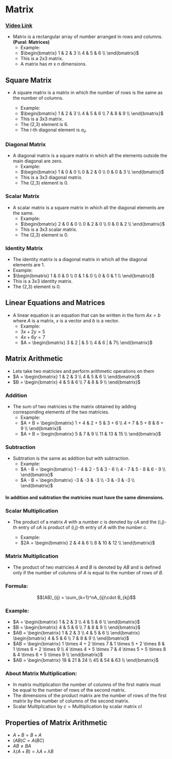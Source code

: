# Matrix

### [Video Link](https://youtu.be/rnIDlZnrCc0)

- Matrix is a rectangular array of number arranged in rows and columns. **(Pural: Matrices)**
  - Example:
  - $\begin{bmatrix}
      1 & 2 & 3 \\
      4 & 5 & 6 \\
      \end{bmatrix}$
  - This is a 2x3 matrix.
  - A matrix has $m$ x $n$ dimensions.

## Square Matrix

- A square matrix is a matrix in which the number of rows is the same as the number of columns.

  - Example:
  - $\begin{bmatrix}
      1 & 2 & 3 \\
      4 & 5 & 6 \\
      7 & 8 & 9 \\
      \end{bmatrix}$
  - This is a 3x3 matrix.
  - The (2,3) element is 6.
  - The $i$-th diagonal element is $a_{ii}$.

### Diagonal Matrix

  - A diagonal matrix is a square matrix in which all the elements outside the main diagonal are zero.
    - Example:
    - $\begin{bmatrix}
        1 & 0 & 0 \\
        0 & 2 & 0 \\
        0 & 0 & 3 \\
        \end{bmatrix}$
    - This is a 3x3 diagonal matrix.
    - The (2,3) element is 0.

### Scalar Matrix

  - A scalar matrix is a square matrix in which all the diagonal elements are the same.
    - Example:
    - $\begin{bmatrix}
        2 & 0 & 0 \\
        0 & 2 & 0 \\
        0 & 0 & 2 \\
        \end{bmatrix}$
    - This is a 3x3 scalar matrix.
    - The (2,3) element is 0.

### Identity Matrix

  - The identity matrix is a diagonal matrix in which all the diagonal elements are 1.
  - Example:
  - $\begin{bmatrix}
          1 & 0 & 0 \\
          0 & 1 & 0 \\
          0 & 0 & 1 \\
          \end{bmatrix}$
  - This is a 3x3 identity matrix.
  - The (2,3) element is 0.

## Linear Equations and Matrices

- A linear equation is an equation that can be written in the form $Ax = b$ where $A$ is a matrix, $x$ is a vector and $b$ is a vector.
  - Example:
  - $3x + 2y = 5$
  - $4x + 6y = 7$
  - $A = \begin{bmatrix}
          3 & 2 | & 5 \\
          4 & 6 | & 7\\
          \end{bmatrix}$

## Matrix Arithmetic

- Lets take two matricies and perform arithmetic operations on them
- $A = \begin{bmatrix}
        1 & 2 & 3 \\
        4 & 5 & 6 \\
        \end{bmatrix}$
- $B = \begin{bmatrix}
        4 & 5 & 6 \\
        7 & 8 & 9 \\
        \end{bmatrix}$

### Addition

- The sum of two matricies is the matrix obtained by adding corresponding elements of the two matricies.
  - Example:
  - $A + B = \begin{bmatrix}
              1 + 4 & 2 + 5 & 3 + 6 \\
              4 + 7 & 5 + 8 & 6 + 9 \\
              \end{bmatrix}$
  - $A + B = \begin{bmatrix}
              5 & 7 & 9 \\
              11 & 13 & 15 \\
              \end{bmatrix}$

### Subtraction

- Subtration is the same as addition but with subtraction.
  - Example:
  - $A - B = \begin{bmatrix}
              1 - 4 & 2 - 5 & 3 - 6 \\
              4 - 7 & 5 - 8 & 6 - 9 \\
              \end{bmatrix}$
  - $A - B = \begin{bmatrix}
              -3 & -3 & -3 \\
              -3 & -3 & -3 \\
              \end{bmatrix}$

#### In addition and subtration the matricies must have the same dimensions.

### Scalar Multiplication

- The product of a matrix $A$ with a number $c$ is denoted by $cA$ and the (i,j)-th entry of $cA$ is product of (i,j)-th entry of $A$ with the number $c$.

  - Example:
  - $2A = \begin{bmatrix}
            2 & 4 & 6 \\
            8 & 10 & 12 \\
            \end{bmatrix}$

### Matrix Multiplication

- The product of two matricies $A$ and $B$ is denoted by $AB$ and is defined only if the number of columns of $A$ is equal to the number of rows of $B$.

### Formula:

$$(AB)_{ij} = \sum_{k=1}^nA_{ij}\cdot B_{kj}$$

### Example:

- $A = \begin{bmatrix}
          1 & 2 & 3 \\
          4 & 5 & 6 \\
          \end{bmatrix}$
- $B = \begin{bmatrix}
          4 & 5 & 6 \\
          7 & 8 & 9 \\
          \end{bmatrix}$
- $AB = \begin{bmatrix}
            1 & 2 & 3 \\
            4 & 5 & 6 \\
            \end{bmatrix} \begin{bmatrix}
            4 & 5 & 6 \\
            7 & 8 & 9 \\
            \end{bmatrix}$
- $AB = \begin{bmatrix}
            1 \times 4 + 2 \times 7 & 1 \times 5 + 2 \times 8 & 1 \times 6 + 2 \times 9 \\
            4 \times 4 + 5 \times 7 & 4 \times 5 + 5 \times 8 & 4 \times 6 + 5 \times 9 \\
            \end{bmatrix}$
- $AB = \begin{bmatrix}
            18 & 21 & 24 \\
            45 & 54 & 63 \\
            \end{bmatrix}$

### About Matrix Multiplication:

- In matrix multiplication the number of columns of the first matrix must be equal to the number of rows of the second matrix.
- The dimensions of the product matrix are the number of rows of the first matrix by the number of columns of the second matrix.
- $\text{Scalar Multiplication by } c = \text{Mulltiplication by scalar matrix } cI$

## Properties of Matrix Arithmetic

- $A + B = B + A$
- $(AB)C = A(BC)$
- $AB \neq BA$
- $\lambda(A + B) = \lambda A + \lambda B$

